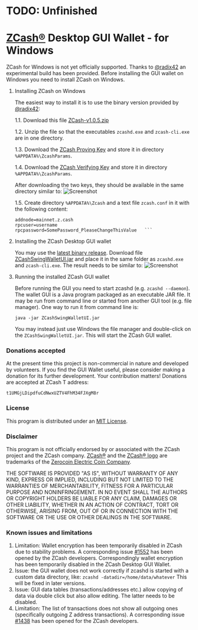 # TODO: Unfinished
# [ZCash](https://z.cash/)[®](#disclaimer) Desktop GUI Wallet - for Windows

ZCash for Windows is not yet officially supported. 
Thanks to [@radix42](https://github.com/radix42) an experimental build has been provided.
Before installing the GUI wallet on Windows you need to install ZCash on Windows.

1. Installing ZCash on Windows

   The easiest way to install it is to use the binary version provided by [@radix42](https://github.com/radix42):

   1.1. Download this file [ZCash-v1.0.5.zip](http://TODO:)

   1.2. Unzip the file so that the executables `zcashd.exe` and `zcash-cli.exe` are in one directory.
   
   1.3. Download the [ZCash Proving Key](https://z.cash/downloads/sprout-proving.key)
        and store it in directory `%APPDATA%\ZcashParams`.
        
   1.4. Download the [ZCash Verifying Key](https://z.cash/downloads/sprout-verifying.key)
        and store it in directory `%APPDATA%\ZcashParams`.
        
   After downloading the two keys, they should be available in the same directory similar to:
![Screenshot](https://github.com/vaklinov/zcash-swing-wallet-ui/raw/master/docs/ZCashKeyDir.png "ZCash keys directory on Windows")

   1.5. Create directory `%APPDATA%\Zcash` and a text file `zcash.conf` in it with the following content:
   ```
   addnode=mainnet.z.cash
   rpcuser=username
   rpcpassword=SomePassword_PleaseChangeThisValue   ```

2. Installing the ZCash Desktop GUI wallet

   You may use the [latest binary release](https://github.com/vaklinov/zcash-swing-wallet-ui/releases/latest).
   Download file [ZCashSwingWalletUI.jar](https://github.com/vaklinov/zcash-swing-wallet-ui/releases/download/0.54-beta/ZCashSwingWalletUI.jar)
   and place it in the same folder as `zcashd.exe` and `zcash-cli.exe`. The result needs to be similar to:
![Screenshot](https://github.com/vaklinov/zcash-swing-wallet-ui/raw/master/docs/ZCashWinDir.png "ZCash directory on Windows")

4. Running the installed ZCash GUI wallet

   Before running the GUI you need to start zcashd (e.g. `zcashd --daemon`). The wallet GUI is a Java program packaged 
   as an executable JAR file. It may be run from command line or started from another GUI tool (e.g. file manager). 
   One way to run it from command line is:
   ```
   java -jar ZCashSwingWalletUI.jar
   ```
   You may instead just use Windows the file manager and double-click on the `ZCashSwingWalletUI.jar`. 
   This will start the ZCash GUI wallet.

### Donations accepted
At the present time this project is non-commercial in nature and developed by volunteers. If you find the GUI
Wallet useful, please consider making a donation for its further development. Your contribution matters! Donations 
are accepted at ZCash T address:
```
t1UMGjLDipdfuCdNwxUZTV4FhM34FJXgM8r
```

### License
This program is distributed under an [MIT License](https://github.com/vaklinov/zcash-swing-wallet-ui/raw/master/LICENSE).

### Disclaimer
This program is not officially endorsed by or associated with the ZCash project and the ZCash company.
[ZCash®](https://trademarks.justia.com/871/93/zcash-87193130.html) and the 
[ZCash® logo](https://trademarks.justia.com/868/84/z-86884549.html) are trademarks of the
[Zerocoin Electric Coin Company](https://trademarks.justia.com/owners/zerocoin-electric-coin-company-3232749/).

THE SOFTWARE IS PROVIDED "AS IS", WITHOUT WARRANTY OF ANY KIND, EXPRESS OR
IMPLIED, INCLUDING BUT NOT LIMITED TO THE WARRANTIES OF MERCHANTABILITY,
FITNESS FOR A PARTICULAR PURPOSE AND NONINFRINGEMENT. IN NO EVENT SHALL THE
AUTHORS OR COPYRIGHT HOLDERS BE LIABLE FOR ANY CLAIM, DAMAGES OR OTHER
LIABILITY, WHETHER IN AN ACTION OF CONTRACT, TORT OR OTHERWISE, ARISING FROM,
OUT OF OR IN CONNECTION WITH THE SOFTWARE OR THE USE OR OTHER DEALINGS IN THE
SOFTWARE.

### Known issues and limitations

1. Limitation: Wallet encryption has been temporarily disabled in ZCash due to stability problems. A corresponding issue 
[#1552](https://github.com/zcash/zcash/issues/1552) has been opened by the ZCash developers. Correspondingly
wallet encryption has been temporarily disabled in the ZCash Desktop GUI Wallet.
1. Issue: the GUI wallet does not work correctly if zcashd is started with a custom data directory, like:
`zcashd -datadir=/home/data/whatever` This will be fixed in later versions.
1. Issue: GUI data tables (transactions/addresses etc.) allow copying of data via double click but also allow editing. 
The latter needs to be disabled. 
1. Limitation: The list of transactions does not show all outgoing ones (specifically outgoing Z address 
transactions). A corresponding issue [#1438](https://github.com/zcash/zcash/issues/1438) has been opened 
for the ZCash developers. 
